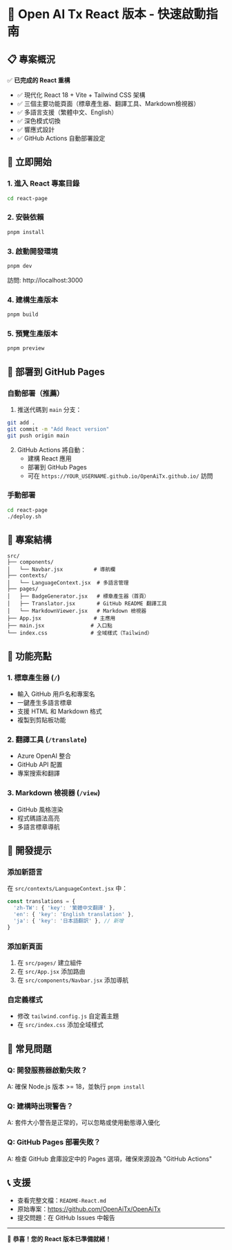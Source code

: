 # 🚀 Open AI Tx React 版本 - 快速啟動指南

## 📋 專案概況

✅ **已完成的 React 重構**
- ✅ 現代化 React 18 + Vite + Tailwind CSS 架構
- ✅ 三個主要功能頁面（標章產生器、翻譯工具、Markdown檢視器）
- ✅ 多語言支援（繁體中文、English）
- ✅ 深色模式切換
- ✅ 響應式設計
- ✅ GitHub Actions 自動部署設定

## 🎯 立即開始

### 1. 進入 React 專案目錄
```bash
cd react-page
```

### 2. 安裝依賴
```bash
pnpm install
```

### 3. 啟動開發環境
```bash
pnpm dev
```
訪問: http://localhost:3000

### 4. 建構生產版本
```bash
pnpm build
```

### 5. 預覽生產版本
```bash
pnpm preview
```

## 🚀 部署到 GitHub Pages

### 自動部署（推薦）
1. 推送代碼到 `main` 分支：
```bash
git add .
git commit -m "Add React version"
git push origin main
```

2. GitHub Actions 將自動：
   - 建構 React 應用
   - 部署到 GitHub Pages
   - 可在 `https://YOUR_USERNAME.github.io/OpenAiTx.github.io/` 訪問

### 手動部署
```bash
cd react-page
./deploy.sh
```

## 📁 專案結構
```
src/
├── components/
│   └── Navbar.jsx          # 導航欄
├── contexts/
│   └── LanguageContext.jsx  # 多語言管理
├── pages/
│   ├── BadgeGenerator.jsx   # 標章產生器（首頁）
│   ├── Translator.jsx       # GitHub README 翻譯工具
│   └── MarkdownViewer.jsx   # Markdown 檢視器
├── App.jsx                 # 主應用
├── main.jsx               # 入口點
└── index.css              # 全域樣式（Tailwind）
```

## 🌟 功能亮點

### 1. 標章產生器 (`/`)
- 輸入 GitHub 用戶名和專案名
- 一鍵產生多語言標章
- 支援 HTML 和 Markdown 格式
- 複製到剪貼板功能

### 2. 翻譯工具 (`/translate`)
- Azure OpenAI 整合
- GitHub API 配置
- 專案搜索和翻譯

### 3. Markdown 檢視器 (`/view`)
- GitHub 風格渲染
- 程式碼語法高亮
- 多語言標章導航

## 🔧 開發提示

### 添加新語言
在 `src/contexts/LanguageContext.jsx` 中：
```javascript
const translations = {
  'zh-TW': { 'key': '繁體中文翻譯' },
  'en': { 'key': 'English translation' },
  'ja': { 'key': '日本語翻訳' }, // 新增
}
```

### 添加新頁面
1. 在 `src/pages/` 建立組件
2. 在 `src/App.jsx` 添加路由
3. 在 `src/components/Navbar.jsx` 添加導航

### 自定義樣式
- 修改 `tailwind.config.js` 自定義主題
- 在 `src/index.css` 添加全域樣式

## 🐛 常見問題

### Q: 開發服務器啟動失敗？
A: 確保 Node.js 版本 >= 18，並執行 `pnpm install`

### Q: 建構時出現警告？
A: 套件大小警告是正常的，可以忽略或使用動態導入優化

### Q: GitHub Pages 部署失敗？
A: 檢查 GitHub 倉庫設定中的 Pages 選項，確保來源設為 "GitHub Actions"

## 📞 支援

- 查看完整文檔：`README-React.md`
- 原始專案：https://github.com/OpenAiTx/OpenAiTx
- 提交問題：在 GitHub Issues 中報告

---

🎉 **恭喜！您的 React 版本已準備就緒！** 